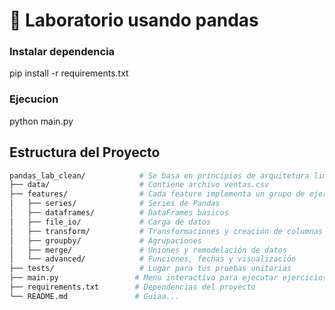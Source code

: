 # 🧪 Laboratorio usando pandas

###  Instalar dependencia
pip install -r requirements.txt


###  Ejecucion
python main.py

##  Estructura del Proyecto

```bash
pandas_lab_clean/            # Se basa en principios de arquitetura limpia (caracteristicas)
├── data/                    # Contiene archivo ventas.csv
├── features/                # Cada feature implementa un grupo de ejercicios
│   ├── series/              # Series de Pandas
│   ├── dataframes/          # DataFrames basicos
│   ├── file_io/             # Carga de datos
│   ├── transform/           # Transformaciones y creación de columnas
│   ├── groupby/             # Agrupaciones 
│   ├── merge/               # Uniones y remodelación de datos
│   └── advanced/            # Funciones, fechas y visualización
├── tests/                   # Lugar para tus pruebas unitarias
├── main.py                 # Menu interactivo para ejecutar ejercicios
├── requirements.txt        # Dependencias del proyecto
└── README.md               # Guiaa...



